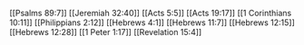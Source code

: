 [[Psalms 89:7]]
[[Jeremiah 32:40]]
[[Acts 5:5]]
[[Acts 19:17]]
[[1 Corinthians 10:11]]
[[Philippians 2:12]]
[[Hebrews 4:1]]
[[Hebrews 11:7]]
[[Hebrews 12:15]]
[[Hebrews 12:28]]
[[1 Peter 1:17]]
[[Revelation 15:4]]
